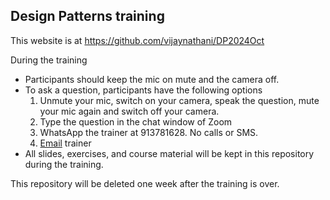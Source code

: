 ## Design Patterns training

This website is at <https://github.com/vijaynathani/DP2024Oct>

During the training
- Participants should keep the mic on mute and the camera off.
- To ask a question, participants have the following options
	 1. Unmute your mic, switch on your camera, speak the question, mute your mic again and switch off your camera.
	 2. Type the question in the chat window of Zoom
	 3. WhatsApp the trainer at 913781628. No calls or SMS.
	 4. [Email](mailto:vijay_nathani@yahoo.com) trainer
- All slides, exercises, and course material will be kept in this repository during the training.

This repository will be deleted one week after the training is over.
